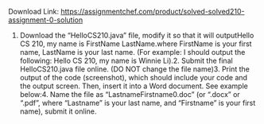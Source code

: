 Download Link: https://assignmentchef.com/product/solved-solved210-assignment-0-solution
<br>
1. Download the “HelloCS210.java” file, modify it so that it will outputHello CS 210, my name is FirstName LastName.where FirstName is your first name, LastName is your last name. (For example: I should output the following: Hello CS 210, my name is Winnie Li).2. Submit the final HelloCS210.java file online. (DO NOT change the file name)3. Print the output of the code (screenshot), which should include your code and the output screen. Then, insert it into a Word document. See example below:4. Name the file as “LastnameFirstname0.doc” (or “.docx” or “.pdf”, where “Lastname” is your last name, and “Firstname” is your first name), submit it online.